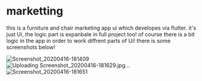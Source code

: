 # marketting

this is a furniture and chair marketing app ui which developes via flutter. it's just Ui, 
the logic part is expanbale in full project too!
of course there is a bit logic in the app in order to work diffrent parts of Ui!
there is some screenshots below!



![Screenshot_20200416-181409](https://user-images.githubusercontent.com/60874264/82796520-eb628800-9e8a-11ea-8757-3631fb90b027.jpg)
![Uploading Screenshot_20200416-181629.jpg…]()
![Screenshot_20200416-181651](https://user-images.githubusercontent.com/60874264/82796532-ee5d7880-9e8a-11ea-849f-90cb6bc40537.jpg)

